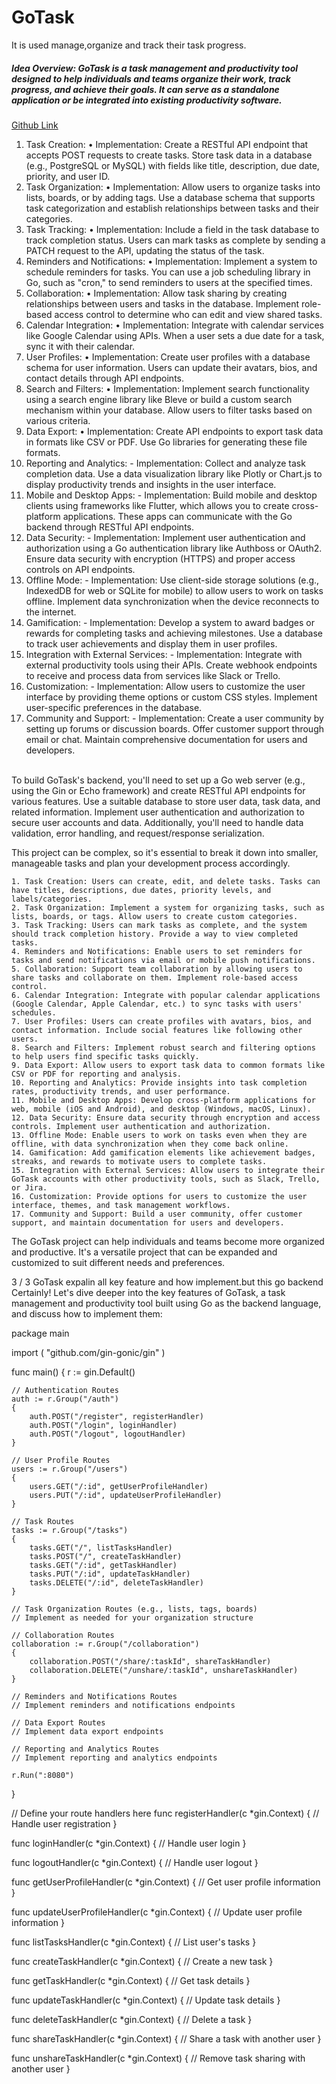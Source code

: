 # GoTask
It is used manage,organize and track their task progress.


<h5>Idea Overview: GoTask is a task management and productivity tool designed to help individuals and teams organize their work, track progress, and achieve their goals. It can serve as a standalone application or be integrated into existing productivity software.</h5>

<a href="https://github.com/NithishNithi/GoTask">Github Link</a>
<br>

1. Task Creation:
    • Implementation: Create a RESTful API endpoint that accepts POST requests to create tasks. Store task data in a database (e.g., PostgreSQL or MySQL) with fields like title, description, due date, priority, and user ID.
   <br>
3. Task Organization:
    • Implementation: Allow users to organize tasks into lists, boards, or by adding tags. Use a database schema that supports task categorization and establish relationships between tasks and their categories.<br>
4. Task Tracking:
    • Implementation: Include a field in the task database to track completion status. Users can mark tasks as complete by sending a PATCH request to the API, updating the status of the task.<br>
5. Reminders and Notifications:
    • Implementation: Implement a system to schedule reminders for tasks. You can use a job scheduling library in Go, such as "cron," to send reminders to users at the specified times.
6. Collaboration:
    • Implementation: Allow task sharing by creating relationships between users and tasks in the database. Implement role-based access control to determine who can edit and view shared tasks.<br>
7. Calendar Integration:
    • Implementation: Integrate with calendar services like Google Calendar using APIs. When a user sets a due date for a task, sync it with their calendar.<br>
8. User Profiles:
    • Implementation: Create user profiles with a database schema for user information. Users can update their avatars, bios, and contact details through API endpoints.
9. Search and Filters:
    • Implementation: Implement search functionality using a search engine library like Bleve or build a custom search mechanism within your database. Allow users to filter tasks based on various criteria.<br>
10. Data Export:
    • Implementation: Create API endpoints to export task data in formats like CSV or PDF. Use Go libraries for generating these file formats.<br>
11. Reporting and Analytics: - Implementation: Collect and analyze task completion data. Use a data visualization library like Plotly or Chart.js to display productivity trends and insights in the user interface.<br>
12. Mobile and Desktop Apps: - Implementation: Build mobile and desktop clients using frameworks like Flutter, which allows you to create cross-platform applications. These apps can communicate with the Go backend through RESTful API endpoints.<br>
13. Data Security: - Implementation: Implement user authentication and authorization using a Go authentication library like Authboss or OAuth2. Ensure data security with encryption (HTTPS) and proper access controls on API endpoints.<br>
14. Offline Mode: - Implementation: Use client-side storage solutions (e.g., IndexedDB for web or SQLite for mobile) to allow users to work on tasks offline. Implement data synchronization when the device reconnects to the internet.<br>
15. Gamification: - Implementation: Develop a system to award badges or rewards for completing tasks and achieving milestones. Use a database to track user achievements and display them in user profiles.<br>
16. Integration with External Services: - Implementation: Integrate with external productivity tools using their APIs. Create webhook endpoints to receive and process data from services like Slack or Trello.<br>
17. Customization: - Implementation: Allow users to customize the user interface by providing theme options or custom CSS styles. Implement user-specific preferences in the database.<br>
18. Community and Support: - Implementation: Create a user community by setting up forums or discussion boards. Offer customer support through email or chat. Maintain comprehensive documentation for users and developers.<br>
<br>
To build GoTask's backend, you'll need to set up a Go web server (e.g., using the Gin or Echo framework) and create RESTful API endpoints for various features. Use a suitable database to store user data, task data, and related information. Implement user authentication and authorization to secure user accounts and data. Additionally, you'll need to handle data validation, error handling, and request/response serialization.<br>

This project can be complex, so it's essential to break it down into smaller, manageable tasks and plan your development process accordingly.
<br>

    1. Task Creation: Users can create, edit, and delete tasks. Tasks can have titles, descriptions, due dates, priority levels, and labels/categories.
    2. Task Organization: Implement a system for organizing tasks, such as lists, boards, or tags. Allow users to create custom categories.
    3. Task Tracking: Users can mark tasks as complete, and the system should track completion history. Provide a way to view completed tasks.
    4. Reminders and Notifications: Enable users to set reminders for tasks and send notifications via email or mobile push notifications.
    5. Collaboration: Support team collaboration by allowing users to share tasks and collaborate on them. Implement role-based access control.
    6. Calendar Integration: Integrate with popular calendar applications (Google Calendar, Apple Calendar, etc.) to sync tasks with users' schedules.
    7. User Profiles: Users can create profiles with avatars, bios, and contact information. Include social features like following other users.
    8. Search and Filters: Implement robust search and filtering options to help users find specific tasks quickly.
    9. Data Export: Allow users to export task data to common formats like CSV or PDF for reporting and analysis.
    10. Reporting and Analytics: Provide insights into task completion rates, productivity trends, and user performance.
    11. Mobile and Desktop Apps: Develop cross-platform applications for web, mobile (iOS and Android), and desktop (Windows, macOS, Linux).
    12. Data Security: Ensure data security through encryption and access controls. Implement user authentication and authorization.
    13. Offline Mode: Enable users to work on tasks even when they are offline, with data synchronization when they come back online.
    14. Gamification: Add gamification elements like achievement badges, streaks, and rewards to motivate users to complete tasks.
    15. Integration with External Services: Allow users to integrate their GoTask accounts with other productivity tools, such as Slack, Trello, or Jira.
    16. Customization: Provide options for users to customize the user interface, themes, and task management workflows.
    17. Community and Support: Build a user community, offer customer support, and maintain documentation for users and developers.
The GoTask project can help individuals and teams become more organized and productive. It's a versatile project that can be expanded and customized to suit different needs and preferences.

3 / 3
GoTask expalin all key feature and how implement.but this go backend
Certainly! Let's dive deeper into the key features of GoTask, a task management and productivity tool built using Go as the backend language, and discuss how to implement them:

package main

import (
    "github.com/gin-gonic/gin"
)

func main() {
    r := gin.Default()

    // Authentication Routes
    auth := r.Group("/auth")
    {
        auth.POST("/register", registerHandler)
        auth.POST("/login", loginHandler)
        auth.POST("/logout", logoutHandler)
    }

    // User Profile Routes
    users := r.Group("/users")
    {
        users.GET("/:id", getUserProfileHandler)
        users.PUT("/:id", updateUserProfileHandler)
    }

    // Task Routes
    tasks := r.Group("/tasks")
    {
        tasks.GET("/", listTasksHandler)
        tasks.POST("/", createTaskHandler)
        tasks.GET("/:id", getTaskHandler)
        tasks.PUT("/:id", updateTaskHandler)
        tasks.DELETE("/:id", deleteTaskHandler)
    }

    // Task Organization Routes (e.g., lists, tags, boards)
    // Implement as needed for your organization structure

    // Collaboration Routes
    collaboration := r.Group("/collaboration")
    {
        collaboration.POST("/share/:taskId", shareTaskHandler)
        collaboration.DELETE("/unshare/:taskId", unshareTaskHandler)
    }

    // Reminders and Notifications Routes
    // Implement reminders and notifications endpoints

    // Data Export Routes
    // Implement data export endpoints

    // Reporting and Analytics Routes
    // Implement reporting and analytics endpoints

    r.Run(":8080")
}

// Define your route handlers here
func registerHandler(c *gin.Context) {
    // Handle user registration
}

func loginHandler(c *gin.Context) {
    // Handle user login
}

func logoutHandler(c *gin.Context) {
    // Handle user logout
}

func getUserProfileHandler(c *gin.Context) {
    // Get user profile information
}

func updateUserProfileHandler(c *gin.Context) {
    // Update user profile information
}

func listTasksHandler(c *gin.Context) {
    // List user's tasks
}

func createTaskHandler(c *gin.Context) {
    // Create a new task
}

func getTaskHandler(c *gin.Context) {
    // Get task details
}

func updateTaskHandler(c *gin.Context) {
    // Update task details
}

func deleteTaskHandler(c *gin.Context) {
    // Delete a task
}

func shareTaskHandler(c *gin.Context) {
    // Share a task with another user
}

func unshareTaskHandler(c *gin.Context) {
    // Remove task sharing with another user
}
